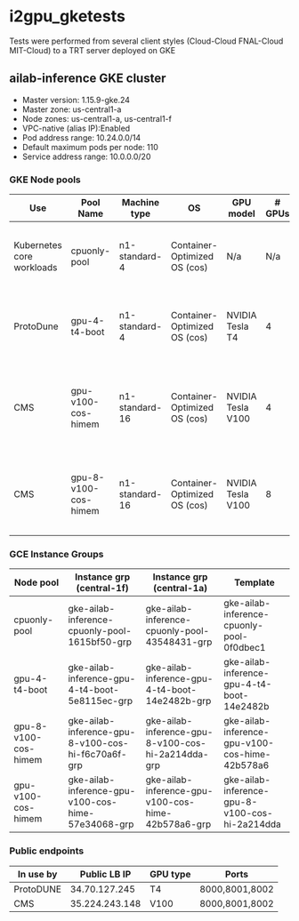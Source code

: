 # i2gpu_gketests
Tests were performed from several client styles (Cloud-Cloud FNAL-Cloud MIT-Cloud) to a TRT server deployed on GKE

##  ailab-inference GKE cluster
* Master version: 1.15.9-gke.24
* Master zone: us-central1-a
* Node zones: us-central1-a, us-central1-f
* VPC-native (alias IP):Enabled
* Pod address range: 10.24.0.0/14
* Default maximum pods per node: 110
* Service address range: 10.0.0.0/20

### GKE Node pools

| Use                       | Pool Name            | Machine type   | OS                           | GPU model         | # GPUs | Instance template                              |
|---------------------------|----------------------|----------------|------------------------------|-------------------|--------|------------------------------------------------|
| Kubernetes core workloads | cpuonly-pool         | n1-standard-4  | Container-Optimized OS (cos) | N/a               | N/a    | gke-ailab-inference-cpuonly-pool-0f0dbec1      |
| ProtoDune                 | gpu-4-t4-boot        | n1-standard-4  | Container-Optimized OS (cos) | NVIDIA Tesla T4   | 4      | gke-ailab-inference-gpu-4-t4-boot-14e2482b     |
| CMS                       | gpu-v100-cos-himem   | n1-standard-16 | Container-Optimized OS (cos) | NVIDIA Tesla V100 | 4      | gke-ailab-inference-gpu-v100-cos-hime-42b578a6 |
| CMS                       | gpu-8-v100-cos-himem | n1-standard-16 | Container-Optimized OS (cos) | NVIDIA Tesla V100 | 8      | gke-ailab-inference-gpu-8-v100-cos-hi-2a214dda |

### GCE Instance Groups

| Node pool            | Instance grp (central-1f)                          | Instance grp (central-1a)                          | Template                                       |
|----------------------|----------------------------------------------------|----------------------------------------------------|------------------------------------------------|
| cpuonly-pool         | gke-ailab-inference-cpuonly-pool-1615bf50-grp      | gke-ailab-inference-cpuonly-pool-43548431-grp      | gke-ailab-inference-cpuonly-pool-0f0dbec1      |
| gpu-4-t4-boot        | gke-ailab-inference-gpu-4-t4-boot-5e8115ec-grp     | gke-ailab-inference-gpu-4-t4-boot-14e2482b-grp     | gke-ailab-inference-gpu-4-t4-boot-14e2482b     |
| gpu-8-v100-cos-himem | gke-ailab-inference-gpu-8-v100-cos-hi-f6c70a6f-grp | gke-ailab-inference-gpu-8-v100-cos-hi-2a214dda-grp | gke-ailab-inference-gpu-v100-cos-hime-42b578a6 |
| gpu-v100-cos-himem   | gke-ailab-inference-gpu-v100-cos-hime-57e34068-grp | gke-ailab-inference-gpu-v100-cos-hime-42b578a6-grp | gke-ailab-inference-gpu-8-v100-cos-hi-2a214dda |

### Public endpoints

| In use by | Public LB IP   | GPU type | Ports          |
|-----------|----------------|----------|----------------|
| ProtoDUNE | 34.70.127.245  | T4       | 8000,8001,8002 |
| CMS       | 35.224.243.148 | V100     | 8000,8001,8002 |
